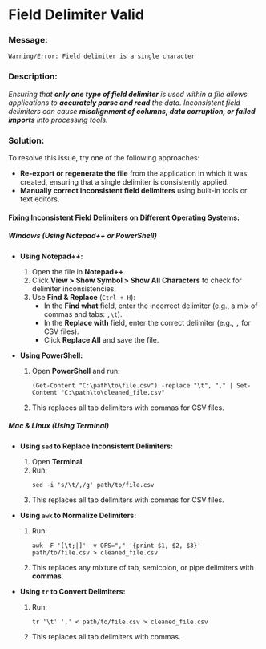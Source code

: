 # Field Delimiter Valid

### Message:

```
Warning/Error: Field delimiter is a single character
```

### Description:

_Ensuring that **only one type of field delimiter** is used within a file allows applications to **accurately parse and read** the data. Inconsistent field delimiters can cause **misalignment of columns, data corruption, or failed imports** into processing tools._

### Solution:

To resolve this issue, try one of the following approaches:

- **Re-export or regenerate the file** from the application in which it was created, ensuring that a single delimiter is consistently applied.
- **Manually correct inconsistent field delimiters** using built-in tools or text editors.

#### Fixing Inconsistent Field Delimiters on Different Operating Systems:

##### **Windows (Using Notepad++ or PowerShell)**
- **Using Notepad++:**
  1. Open the file in **Notepad++**.
  2. Click **View > Show Symbol > Show All Characters** to check for delimiter inconsistencies.
  3. Use **Find & Replace** (`Ctrl + H`):
     - In the **Find what** field, enter the incorrect delimiter (e.g., a mix of commas and tabs: `,\t`).
     - In the **Replace with** field, enter the correct delimiter (e.g., `,` for CSV files).
     - Click **Replace All** and save the file.

- **Using PowerShell:**
  1. Open **PowerShell** and run:
     ```
     (Get-Content "C:\path\to\file.csv") -replace "\t", "," | Set-Content "C:\path\to\cleaned_file.csv"
     ```
  2. This replaces all tab delimiters with commas for CSV files.

##### **Mac & Linux (Using Terminal)**
- **Using `sed` to Replace Inconsistent Delimiters:**
  1. Open **Terminal**.
  2. Run:
     ```
     sed -i 's/\t/,/g' path/to/file.csv
     ```
  3. This replaces all tab delimiters with commas for CSV files.

- **Using `awk` to Normalize Delimiters:**
  1. Run:
     ```
     awk -F '[\t;|]' -v OFS="," '{print $1, $2, $3}' path/to/file.csv > cleaned_file.csv
     ```
  2. This replaces any mixture of tab, semicolon, or pipe delimiters with **commas**.

- **Using `tr` to Convert Delimiters:**
  1. Run:
     ```
     tr '\t' ',' < path/to/file.csv > cleaned_file.csv
     ```
  2. This replaces all tab delimiters with commas.
